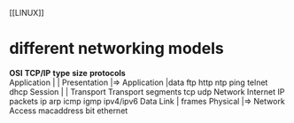 [[LINUX]]

# different networking models  

   **OSI**             **TCP/IP**             **type**             **size**        **protocols**    
Application  |                                        | 
Presentation |=> Application                          |data        ftp http ntp ping telnet dhcp
Session      |                                        |
Transport        Transport                            segments     tcp udp
Network          Internet           IP                packets      ip arp icmp igmp ipv4/ipv6
Data Link    |                                        frames
Physical     |=> Network Access     macaddress        bit          ethernet  
